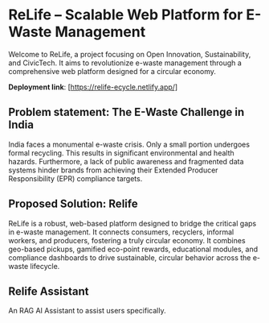# ReLife – Scalable Web Platform for E-Waste Management

Welcome to ReLife, a project focusing on Open Innovation, Sustainability, and CivicTech. It aims to revolutionize e-waste management through a comprehensive web platform designed for a circular economy.

**Deployment link**: [https://relife-ecycle.netlify.app/]

## Problem statement: The E-Waste Challenge in India

India faces a monumental e-waste crisis. Only a small portion undergoes formal recycling. This results in significant environmental and health hazards. Furthermore, a lack of public awareness and fragmented data systems hinder brands from achieving their Extended Producer Responsibility (EPR) compliance targets.

## Proposed Solution: Relife

ReLife is a robust, web-based platform designed to bridge the critical gaps in e-waste management. It connects consumers, recyclers, informal workers, and producers, fostering a truly circular economy. It combines geo-based pickups, gamified eco-point rewards, educational modules, and compliance dashboards to drive sustainable, circular behavior across the e-waste lifecycle.

## Relife Assistant

An RAG AI Assistant to assist users specifically.
